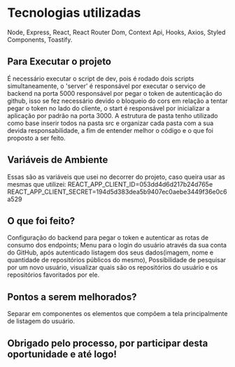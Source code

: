 # Tecnologias utilizadas
Node, Express, React, React Router Dom, Context Api, Hooks, Axios, Styled Components, Toastify.

## Para Executar o projeto
É necessário executar o script de dev, pois é rodado dois scripts simultaneamente, o 'server' é responsável por executar o serviço de backend na porta 5000 responsável por pegar o token de autenticação do github, isso se fez necessário devido o bloqueio do cors em relação a tentar pegar o token no lado do cliente, o start é responsável por inicializar a aplicação por padrão na porta 3000. A estrutura de pasta tenho utilizado como base inserir todos na pasta src e organizar cada pasta com a sua devida responsabilidade, a fim de entender melhor o código e o que foi proposto a ser feito.

## Variáveis de Ambiente
Essas são as variáveis que usei no decorrer do projeto, caso queira usar as mesmas que utilizei: 
REACT_APP_CLIENT_ID=053dd4d6d217b24d765e
REACT_APP_CLIENT_SECRET=194d5d383dea5b9407ec0aebe3449f36e0c6a529

## O que foi feito?
Configuração do backend para pegar o token e autenticar as rotas de consumo dos endpoints; Menu para o login do usuário através da sua conta do GitHub, após autenticado listagem dos seus dados(imagem, nome e quantidade de repositórios públicos do mesmo), Possibilidade de pesquisar por um novo usuário, visualizar quais são os repositórios do usuário e os repositórios favoritados por ele.

## Pontos a serem melhorados?
Separar em componentes os elementos que compõem a tela principalmente de listagem do usuário.

## Obrigado pelo processo, por participar desta oportunidade e até logo!
